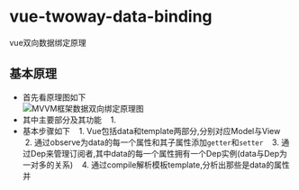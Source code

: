# vue-twoway-data-binding
vue双向数据绑定原理
## 基本原理
- 首先看原理图如下  
![MVVM框架数据双向绑定原理图](https://github.com/BuggMaker/vue-twoway-data-binding/blob/master/resources/img/data-binding.png)
- 其中主要部分及其功能
    1. 
- 基本步骤如下
    1. Vue包括data和template两部分,分别对应Model与View
    2. 通过observe为data的每一个属性和其子属性添加`getter`和`setter`
    3. 通过Dep来管理订阅者,其中data的每一个属性拥有一个Dep实例(data与Dep为一对多的关系)
    4. 通过compile解析模板template,分析出那些是data的属性并
